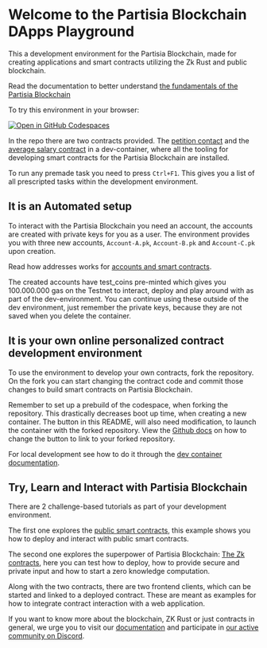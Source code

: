 # Welcome to the Partisia Blockchain DApps Playground

This a development environment for the Partisia Blockchain, made for creating applications and smart
contracts utilizing the Zk Rust and public blockchain.

Read the documentation to better understand
[the fundamentals of the Partisia Blockchain](https://partisiablockchain.gitlab.io/documentation/pbc-fundamentals/introduction-to-the-fundamentals.html)

To try this environment in your browser:

[![Open in GitHub Codespaces](https://github.com/codespaces/badge.svg)](https://codespaces.new/JensScheel/web-ide/tree/main)

In the repo there are two contracts provided.
The [petition contact](https://gitlab.com/partisiablockchain/language/example-contracts/-/tree/main/petition?ref_type=heads)
and
the [average salary contract](https://gitlab.com/partisiablockchain/language/example-contracts/-/tree/main/zk-average-salary?ref_type=heads)
in a dev-container, where all the tooling for developing smart contracts for the Partisia Blockchain
are installed.

To run any premade task you need to press `Ctrl+F1`. This gives you a list
of
all prescripted tasks within the development environment.

## It is an Automated setup

To interact with the Partisia Blockchain you need an account, the accounts are created with private
keys for you as a user.
The environment provides you with three new accounts,
`Account-A.pk`, `Account-B.pk` and `Account-C.pk` upon creation.

Read how addresses works
for [accounts and smart contracts](https://partisiablockchain.gitlab.io/documentation/pbc-fundamentals/dictionary.html#address).

The created accounts have test_coins pre-minted which gives you 100.000.000 gas on the Testnet to
interact, deploy and
play around with as part of the dev-environment. You can continue using these outside of the dev
environment,
just remember the private keys, because they are not saved when you delete the container.

## It is your own online personalized contract development environment

To use the environment to develop your own contracts, fork the repository.
On the fork you can start changing the contract code and commit those changes to
build smart contracts on Partisia Blockchain.

Remember to set up a prebuild of the codespace, when forking the repository. This drastically
decreases
boot up time, when creating a new container. The button in this README, will also need modification,
to launch the container with the forked repository.
View
the [Github docs](https://docs.github.com/en/codespaces/setting-up-your-project-for-codespaces/setting-up-your-repository/facilitating-quick-creation-and-resumption-of-codespaces)
on how to change the button to link to your forked repository.

For local development see how to do it through
the [dev container documentation](https://code.visualstudio.com/docs/devcontainers/containers).

## Try, Learn and Interact with Partisia Blockchain

There are 2 challenge-based tutorials as part of your development environment.

The first one explores the [public smart contracts](tutorial/public-contract-example.md),
this example shows you how to deploy and interact with public smart contracts.

The second one explores the superpower of Partisia
Blockchain: [The Zk contracts](tutorial/zk-contract-example.md), here
you can test how to deploy,
how to provide secure and private input and how to start a zero knowledge computation.

Along with the two contracts, there are two frontend clients, which can be started and linked to a
deployed contract.
These are meant as examples for how to integrate contract interaction with a web
application.

If you want to know more about the blockchain, ZK Rust or just contracts in general,
we urge you to visit our [documentation](https://partisiablockchain.gitlab.io/documentation/) and
participate
in [our active community on Discord](https://partisiablockchain.gitlab.io/documentation/get-support-from-pbc-community.html).
